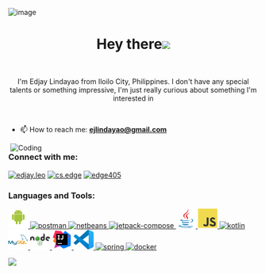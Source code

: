 ![image](https://github.com/user-attachments/assets/dcfe95d5-04a8-4fe9-a5f7-8c0e86f89060)<h1 align="center">Hey there<img width="40" src= "https://raw.githubusercontent.com/nixin72/nixin72/master/wave.gif"></h1>
<p></p>
<p></p>
<br>
<p></p>
<p align="center">
    I'm Edjay Lindayao from Iloilo City, Philippines. I don't have any special talents or something impressive, I'm just really curious about something I'm interested in
</p>
<p></p>
<p></p>
<br>
<p></p>

- 📫 How to reach me: **ejlindayao@gmail.com**
<img align="right" alt="Coding" width="500" src="https://user-images.githubusercontent.com/69011963/137184767-79a13ec7-1bb3-4341-a6da-3a149c9c159a.gif">

<h3 align="left">Connect with me:</h3>
<p align="left">
<a href="https://fb.com/edjay.leo" target="blank"><img align="center" src="https://raw.githubusercontent.com/rahuldkjain/github-profile-readme-generator/master/src/images/icons/Social/facebook.svg" alt="edjay.leo" height="30" width="40" /></a>
<a href="https://instagram.com/_csedge" target="blank"><img align="center" src="https://raw.githubusercontent.com/rahuldkjain/github-profile-readme-generator/master/src/images/icons/Social/instagram.svg" alt="cs.edge" height="30" width="40" /></a>
<a href="https://www.hackerrank.com/edge405" target="blank"><img align="center" src="https://raw.githubusercontent.com/rahuldkjain/github-profile-readme-generator/master/src/images/icons/Social/hackerrank.svg" alt="edge405" height="30" width="40" /></a>
</p>
<h3 align="left">Languages and Tools:</h3>
<p align="left"> 
    <a href="https://developer.android.com" target="_blank" rel="noreferrer"> <img src="https://raw.githubusercontent.com/devicons/devicon/master/icons/android/android-original-wordmark.svg" alt="android" width="40" height="40"/> 
    </a>
    <a href="https://www.postman.com/" target="_blank" rel="noreferrer"> <img src="https://user-images.githubusercontent.com/8083855/44999455-72444280-afce-11e8-9f22-fdd7259c637b.png" alt="postman" width="40" height="40"/> 
    </a>
    <a href="https://netbeans.apache.org/tutorial/main/kb/"  target="_blank" rel="noreferrer"> <img src="https://download.logo.wine/logo/NetBeans/NetBeans-Logo.wine.png" alt ="netbeans" width= "40" height="40"/> 
    </a>
    <a align="left"> <a href="https://developer.android.com/develop/ui/compose/documentation" target="_blank" rel="noreferrer"> <img src="https://tabris.com/wp-content/uploads/2021/06/jetpack-compose-icon_RGB.png" alt="jetpack-compose" width="40" height="40"/> 
    </a>
    <a href="https://www.java.com" target="_blank" rel="noreferrer"> <img src="https://raw.githubusercontent.com/devicons/devicon/master/icons/java/java-original.svg" alt="java" width="40" height="40"/> 
    </a> 
    <a href="https://developer.mozilla.org/en-US/docs/Web/JavaScript" target="_blank" rel="noreferrer"> <img src="https://raw.githubusercontent.com/devicons/devicon/master/icons/javascript/javascript-original.svg" alt="javascript" width="40" height="40"/> 
    </a> 
    <a href="https://kotlinlang.org" target="_blank" rel="noreferrer"> <img src="https://www.vectorlogo.zone/logos/kotlinlang/kotlinlang-icon.svg" alt="kotlin" width="40" height="40"/> 
    </a> 
    <a href="https://www.mysql.com/" target="_blank" rel="noreferrer"> <img src="https://raw.githubusercontent.com/devicons/devicon/master/icons/mysql/mysql-original-wordmark.svg" alt="mysql" width="40" height="40"/> 
    </a> 
    <a href="https://nodejs.org" target="_blank" rel="noreferrer"> <img src="https://raw.githubusercontent.com/devicons/devicon/master/icons/nodejs/nodejs-original-wordmark.svg" alt="nodejs" width="40" height="40"/> 
    </a> 
    <a href="https://www.jetbrains.com/idea/" target="_blank" rel="noreferrer">
    <img src="https://raw.githubusercontent.com/devicons/devicon/master/icons/intellij/intellij-original.svg" alt="intellij" width="40" height="40"/>
    </a>
    <a href="https://code.visualstudio.com/" target="_blank" rel="noreferrer">
    <img src="https://raw.githubusercontent.com/devicons/devicon/master/icons/vscode/vscode-original.svg" alt="vscode" width="40" height="40"/>
    </a> 
    <a href="https://spring.io/" target="_blank" rel="noreferrer"> <img src="https://www.vectorlogo.zone/logos/springio/springio-icon.svg" alt="spring" width="40" height="40"/> 
    </a>
    <a href="https://www.docker.com/" target="_blank" rel="noreferrer"> <img src="https://upload.wikimedia.org/wikipedia/commons/e/ea/Docker_%28container_engine%29_logo_%28cropped%29.png" alt="docker" width="60" height="40"/> 
    </a>
</p>
<img align="left" src="https://github-readme-stats.vercel.app/api/top-langs/?username=edge405&layout=pie&theme=dark#gh-dark-mode-only">
